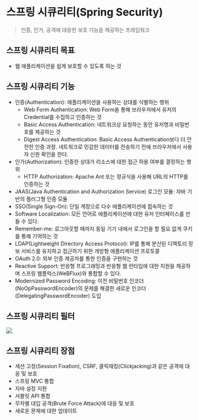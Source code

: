 # 스프링 시큐리티(Spring Security)
> 인증, 인가, 공격에 대응한 보호 기능을 제공하는 프레임워크

## 스프링 시큐리티 목표
- 웹 애플리케이션을 쉽게 보호할 수 있도록 하는 것

## 스프링 시큐리티 기능
- 인증(Authentication): 애플리케이션을 사용하는 상대를 식별하는 행위
  - Web Form Authentication: Web Form을 통해 브라우저에서 유저의 Credential를 수집하고 인증하는 것
  - Basic Access Authentication: 네트워크상 요청하는 동안 유저명과 비밀번호를 제공하는 것
  - Digest Access Authentication: Basic Access Authentication보다 더 안전한 인증 과정. 네트워크로 민감한 데이터를 전송하기 전에 브라우저에서 사용자 신원 확인을 한다.
- 인가(Authorization): 인증한 상대가 리소스에 대한 접근 허용 여부를 결정하는 행위 
  - HTTP Authorization: Apache Ant 또는 정규식을 사용해 URL의 HTTP를 인증하는 것
- JAAS(Java Authentication and Authorization Service) 로그인 모듈: 자바 기반의 플러그형 인증 모듈
- SSO(Single Sign-On): 단일 계정으로 다수 애플리케이션에 접속하는 것
- Software Localization: 모든 언어로 애플리케이션에 대한 유저 인터페이스를 만들 수 있다.
- Remember-me: 로그아웃할 때까지 동일 기기 내에서 로그인을 할 필요 없게 쿠키를 통해 기억하는 것
- LDAP(Lightweight Directory Access Protocol): IP를 통해 분산된 디렉토리 정보 서비스를 유지하고 접근하기 위한 개방형 애플리케이션 프로토콜
- OAuth 2.0: 외부 인증 제공자를 통한 인증을 구현하는 것
- Reactive Support: 반응형 프로그래밍과 반응형 웹 런타임에 대한 지원을 제공하며 스프링 웹플럭스(WeBFlux)와 통합할 수 있다.
- Modernized Password Encoding: 이전 비밀번호 인코더(NoOpPasswordEncoder)의 문제를 해결한 새로운 인코더(DelegatingPasswordEncoder) 도입

## 스프링 시큐리티 필터
<img src="https://github.com/justlikeryu/TIL/assets/111476710/14f3a17b-2a64-4bc6-8d9d-8ac3add58758">

## 스프링 시큐리티 장점
- 세션 고정(Session Fixation), CSRF, 클릭재킹(Clickjacking)과 같은 공격에 대응 및 보호
- 스프링 MVC 통합
- 자바 설정 지원
- 서블릿 API 통합
- 무차별 대입 공격(Brute Force Attack)에 대응 및 보호
- 새로운 문제에 대한 업데이트
